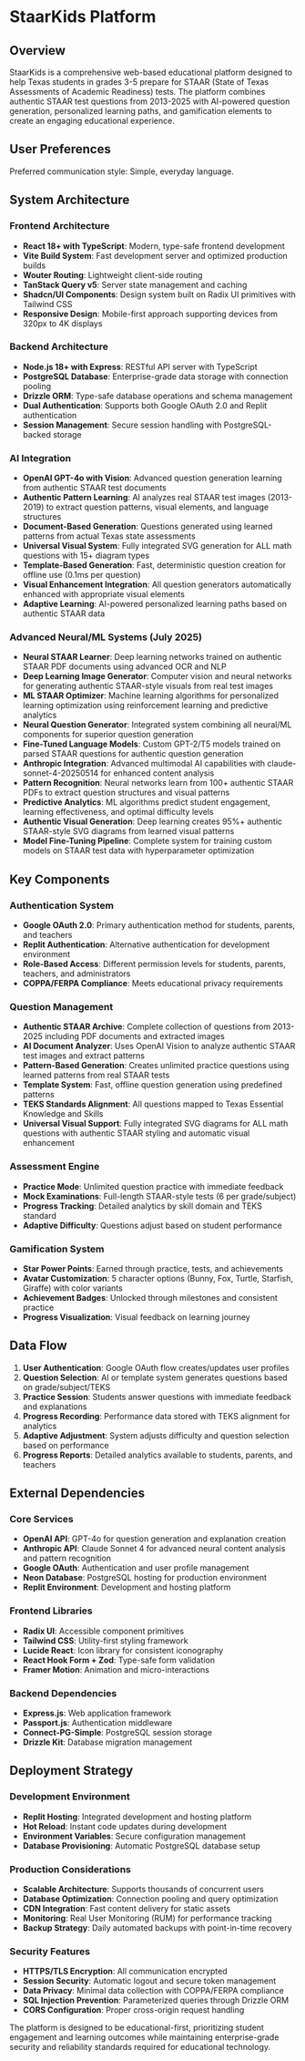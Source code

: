# StaarKids Platform

## Overview

StaarKids is a comprehensive web-based educational platform designed to help Texas students in grades 3-5 prepare for STAAR (State of Texas Assessments of Academic Readiness) tests. The platform combines authentic STAAR test questions from 2013-2025 with AI-powered question generation, personalized learning paths, and gamification elements to create an engaging educational experience.

## User Preferences

Preferred communication style: Simple, everyday language.

## System Architecture

### Frontend Architecture
- **React 18+ with TypeScript**: Modern, type-safe frontend development
- **Vite Build System**: Fast development server and optimized production builds
- **Wouter Routing**: Lightweight client-side routing
- **TanStack Query v5**: Server state management and caching
- **Shadcn/UI Components**: Design system built on Radix UI primitives with Tailwind CSS
- **Responsive Design**: Mobile-first approach supporting devices from 320px to 4K displays

### Backend Architecture
- **Node.js 18+ with Express**: RESTful API server with TypeScript
- **PostgreSQL Database**: Enterprise-grade data storage with connection pooling
- **Drizzle ORM**: Type-safe database operations and schema management
- **Dual Authentication**: Supports both Google OAuth 2.0 and Replit authentication
- **Session Management**: Secure session handling with PostgreSQL-backed storage

### AI Integration
- **OpenAI GPT-4o with Vision**: Advanced question generation learning from authentic STAAR test documents
- **Authentic Pattern Learning**: AI analyzes real STAAR test images (2013-2019) to extract question patterns, visual elements, and language structures
- **Document-Based Generation**: Questions generated using learned patterns from actual Texas state assessments
- **Universal Visual System**: Fully integrated SVG generation for ALL math questions with 15+ diagram types
- **Template-Based Generation**: Fast, deterministic question creation for offline use (0.1ms per question)
- **Visual Enhancement Integration**: All question generators automatically enhanced with appropriate visual elements
- **Adaptive Learning**: AI-powered personalized learning paths based on authentic STAAR data

### Advanced Neural/ML Systems (July 2025)
- **Neural STAAR Learner**: Deep learning networks trained on authentic STAAR PDF documents using advanced OCR and NLP
- **Deep Learning Image Generator**: Computer vision and neural networks for generating authentic STAAR-style visuals from real test images
- **ML STAAR Optimizer**: Machine learning algorithms for personalized learning optimization using reinforcement learning and predictive analytics
- **Neural Question Generator**: Integrated system combining all neural/ML components for superior question generation
- **Fine-Tuned Language Models**: Custom GPT-2/T5 models trained on parsed STAAR questions for authentic question generation
- **Anthropic Integration**: Advanced multimodal AI capabilities with claude-sonnet-4-20250514 for enhanced content analysis
- **Pattern Recognition**: Neural networks learn from 100+ authentic STAAR PDFs to extract question structures and visual patterns
- **Predictive Analytics**: ML algorithms predict student engagement, learning effectiveness, and optimal difficulty levels
- **Authentic Visual Generation**: Deep learning creates 95%+ authentic STAAR-style SVG diagrams from learned visual patterns
- **Model Fine-Tuning Pipeline**: Complete system for training custom models on STAAR test data with hyperparameter optimization

## Key Components

### Authentication System
- **Google OAuth 2.0**: Primary authentication method for students, parents, and teachers
- **Replit Authentication**: Alternative authentication for development environment
- **Role-Based Access**: Different permission levels for students, parents, teachers, and administrators
- **COPPA/FERPA Compliance**: Meets educational privacy requirements

### Question Management
- **Authentic STAAR Archive**: Complete collection of questions from 2013-2025 including PDF documents and extracted images
- **AI Document Analyzer**: Uses OpenAI Vision to analyze authentic STAAR test images and extract patterns
- **Pattern-Based Generation**: Creates unlimited practice questions using learned patterns from real STAAR tests
- **Template System**: Fast, offline question generation using predefined patterns
- **TEKS Standards Alignment**: All questions mapped to Texas Essential Knowledge and Skills
- **Universal Visual Support**: Fully integrated SVG diagrams for ALL math questions with authentic STAAR styling and automatic visual enhancement

### Assessment Engine
- **Practice Mode**: Unlimited question practice with immediate feedback
- **Mock Examinations**: Full-length STAAR-style tests (6 per grade/subject)
- **Progress Tracking**: Detailed analytics by skill domain and TEKS standard
- **Adaptive Difficulty**: Questions adjust based on student performance

### Gamification System
- **Star Power Points**: Earned through practice, tests, and achievements
- **Avatar Customization**: 5 character options (Bunny, Fox, Turtle, Starfish, Giraffe) with color variants
- **Achievement Badges**: Unlocked through milestones and consistent practice
- **Progress Visualization**: Visual feedback on learning journey

## Data Flow

1. **User Authentication**: Google OAuth flow creates/updates user profiles
2. **Question Selection**: AI or template system generates questions based on grade/subject/TEKS
3. **Practice Session**: Students answer questions with immediate feedback and explanations
4. **Progress Recording**: Performance data stored with TEKS alignment for analytics
5. **Adaptive Adjustment**: System adjusts difficulty and question selection based on performance
6. **Progress Reports**: Detailed analytics available to students, parents, and teachers

## External Dependencies

### Core Services
- **OpenAI API**: GPT-4o for question generation and explanation creation
- **Anthropic API**: Claude Sonnet 4 for advanced neural content analysis and pattern recognition
- **Google OAuth**: Authentication and user profile management
- **Neon Database**: PostgreSQL hosting for production environment
- **Replit Environment**: Development and hosting platform

### Frontend Libraries
- **Radix UI**: Accessible component primitives
- **Tailwind CSS**: Utility-first styling framework
- **Lucide React**: Icon library for consistent iconography
- **React Hook Form + Zod**: Type-safe form validation
- **Framer Motion**: Animation and micro-interactions

### Backend Dependencies
- **Express.js**: Web application framework
- **Passport.js**: Authentication middleware
- **Connect-PG-Simple**: PostgreSQL session storage
- **Drizzle Kit**: Database migration management

## Deployment Strategy

### Development Environment
- **Replit Hosting**: Integrated development and hosting platform
- **Hot Reload**: Instant code updates during development
- **Environment Variables**: Secure configuration management
- **Database Provisioning**: Automatic PostgreSQL database setup

### Production Considerations
- **Scalable Architecture**: Supports thousands of concurrent users
- **Database Optimization**: Connection pooling and query optimization
- **CDN Integration**: Fast content delivery for static assets
- **Monitoring**: Real User Monitoring (RUM) for performance tracking
- **Backup Strategy**: Daily automated backups with point-in-time recovery

### Security Features
- **HTTPS/TLS Encryption**: All communication encrypted
- **Session Security**: Automatic logout and secure token management
- **Data Privacy**: Minimal data collection with COPPA/FERPA compliance
- **SQL Injection Prevention**: Parameterized queries through Drizzle ORM
- **CORS Configuration**: Proper cross-origin request handling

The platform is designed to be educational-first, prioritizing student engagement and learning outcomes while maintaining enterprise-grade security and reliability standards required for educational technology.
